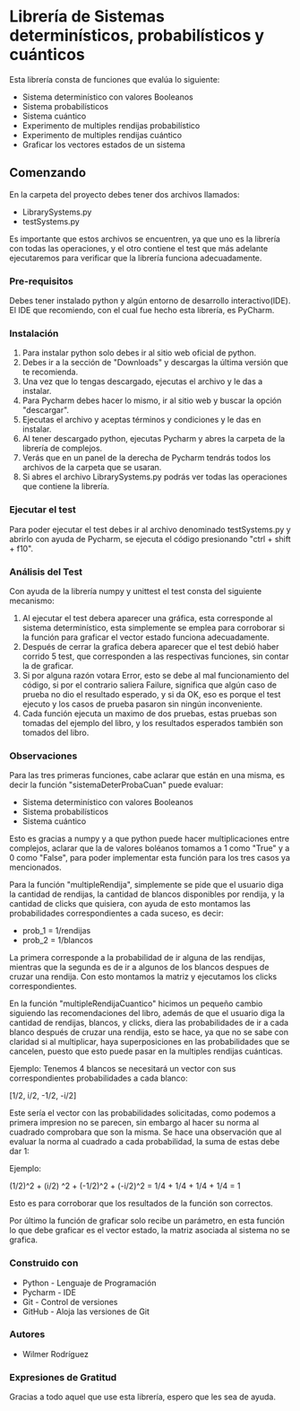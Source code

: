 # Librería de Sistemas determinísticos, probabilísticos y cuánticos
Esta librería consta de funciones que evalúa lo siguiente: 
- Sistema determinístico con valores Booleanos
- Sistema probabilísticos
- Sistema cuántico 
- Experimento de multiples rendijas probabilístico
- Experimento de multiples rendijas cuántico
- Graficar los vectores estados de un sistema
## Comenzando 
En la carpeta del proyecto debes tener dos archivos llamados:
* LibrarySystems.py
* testSystems.py

Es importante que estos archivos se encuentren, ya que uno es la librería con todas las operaciones, y el otro contiene el test que más adelante ejecutaremos
para verificar que la librería funciona adecuadamente.
### Pre-requisitos
Debes tener instalado python y algún entorno de desarrollo interactivo(IDE). El IDE que recomiendo, con el cual fue hecho esta librería, es PyCharm.
### Instalación
1. Para instalar python solo debes ir al sitio web oficial de python.
2. Debes ir a la sección de "Downloads" y descargas la última versión que te recomienda. 
3. Una vez que lo tengas descargado, ejecutas el archivo y le das a instalar.
4. Para Pycharm debes hacer lo mismo, ir al sitio web y buscar la opción "descargar".
5. Ejecutas el archivo y aceptas términos y condiciones y le das en instalar.
6. Al tener descargado python, ejecutas Pycharm y abres la carpeta de la librería de complejos.
7. Verás que en un panel de la derecha de Pycharm tendrás todos los archivos de la carpeta que se usaran.
8. Si abres el archivo LibrarySystems.py podrás ver todas las operaciones que contiene la librería.
### Ejecutar el test
Para poder ejecutar el test debes ir al archivo denominado testSystems.py y abrirlo con ayuda de Pycharm, se ejecuta el código presionando "ctrl + shift + f10".
### Análisis del Test
Con ayuda de la librería numpy y unittest el test consta del siguiente mecanismo:
1. Al ejecutar el test debera aparecer una gráfica, esta corresponde al sistema determinístico, esta simplemente se emplea para corroborar si la función para graficar el vector estado funciona adecuadamente.
2. Después de cerrar la grafica debera aparecer que el test debió haber corrido 5 test, que corresponden a las respectivas funciones, sin contar la de graficar.
3. Si por alguna razón votara Error, esto se debe al mal funcionamiento del código, si por el contrario saliera Failure, significa que algún caso de prueba no dio el resultado esperado, y si da OK, eso es porque el test ejecuto y los casos de prueba pasaron sin ningún inconveniente.
4. Cada función ejecuta un maximo de dos pruebas, estas pruebas son tomadas del ejemplo del libro, y los resultados esperados también son tomados del libro.
### Observaciones
Para las tres primeras funciones, cabe aclarar que están en una misma, es decir la función "sistemaDeterProbaCuan" puede evaluar:

- Sistema determinístico con valores Booleanos
- Sistema probabilísticos
- Sistema cuántico 

Esto es gracias a numpy y a que python puede hacer multiplicaciones entre complejos, aclarar que la de valores boléanos tomamos a 1 como "True" y a 0 como "False", para poder implementar esta función para los tres casos ya mencionados. 

Para la función "multipleRendija", simplemente se pide que el usuario diga la cantidad de rendijas, la cantidad de blancos disponibles por rendija, y la cantidad de clicks que quisiera, con ayuda de esto montamos las probabilidades correspondientes a cada suceso, es decir:

- prob_1 = 1/rendijas
- prob_2 = 1/blancos

La primera corresponde a la probabilidad de ir alguna de las rendijas, mientras que la segunda es de ir a algunos de los blancos despues de cruzar una rendija.
Con esto montamos la matriz y ejecutamos los clicks correspondientes.

En la función "multipleRendijaCuantico" hicimos un pequeño cambio siguiendo las recomendaciones del libro, además de que el usuario diga la cantidad de rendijas, blancos, y clicks, diera las probabilidades de ir a cada blanco después de cruzar una rendija, esto se hace, ya que no se sabe con claridad si al multiplicar, haya superposiciones en las probabilidades que se cancelen, puesto que esto puede pasar en la multiples rendijas cuánticas.

Ejemplo:
Tenemos 4 blancos se necesitará un vector con sus correspondientes probabilidades a cada blanco:

[1/2, i/2, -1/2, -i/2]

Este sería el vector con las probabilidades solicitadas, como podemos a primera impresion no se parecen, sin embargo al hacer su norma al cuadrado comprobara que son la misma.
Se hace una observación que al evaluar la norma al cuadrado a cada probabilidad, la suma de estas debe dar 1:

Ejemplo:

(1/2)^2 + (i/2) ^2  + (-1/2)^2 + (-i/2)^2 = 1/4 + 1/4 + 1/4 + 1/4 = 1

Esto es para corroborar que los resultados de la función son correctos.

Por último la función de graficar solo recibe un parámetro, en esta función lo que debe graficar es el vector estado, la matriz asociada al sistema no se grafica.
### Construido con
* Python - Lenguaje de Programación
* Pycharm - IDE
* Git - Control de versiones
* GitHub - Aloja las versiones de Git
### Autores
* Wilmer Rodríguez
### Expresiones de Gratitud
Gracias a todo aquel que use esta librería, espero que les sea de ayuda.
